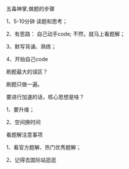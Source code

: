 五毒神掌,做题的步骤

1、5-10分钟 读题和思考；

2、有思路： 自己动手code; 不然，就马上看题解；

3、默写背诵、熟练；

4、开始自己code

刷题最大的误区？

刷题只做一遍。

要进行加速的话，核心思想是啥？

1、要升维；

2、空间换时间

看题解注意事项

1、看官方题解、热门优秀题解；

2、记得去国际站逛逛